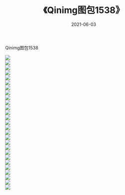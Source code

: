 ﻿---
layout: post
title:  《Qinimg图包1538》
date:   2021-06-03
img: http://imgx.orgx.ga/Qinimg图包/Qinimg图包1538/000.jpg
categories: [美女, 清纯, 唯美]
---

Qinimg图包1538

 ![](http://imgx.orgx.ga/Qinimg图包/Qinimg图包1538/001.jpg) <br>![](http://imgx.orgx.ga/Qinimg图包/Qinimg图包1538/002.jpg) <br>![](http://imgx.orgx.ga/Qinimg图包/Qinimg图包1538/003.jpg) <br>![](http://imgx.orgx.ga/Qinimg图包/Qinimg图包1538/004.jpg) <br>![](http://imgx.orgx.ga/Qinimg图包/Qinimg图包1538/005.jpg) <br>![](http://imgx.orgx.ga/Qinimg图包/Qinimg图包1538/006.jpg) <br>![](http://imgx.orgx.ga/Qinimg图包/Qinimg图包1538/007.jpg) <br>![](http://imgx.orgx.ga/Qinimg图包/Qinimg图包1538/008.jpg) <br>![](http://imgx.orgx.ga/Qinimg图包/Qinimg图包1538/009.jpg) <br>![](http://imgx.orgx.ga/Qinimg图包/Qinimg图包1538/010.jpg) <br>![](http://imgx.orgx.ga/Qinimg图包/Qinimg图包1538/011.jpg) <br>![](http://imgx.orgx.ga/Qinimg图包/Qinimg图包1538/012.jpg) <br>![](http://imgx.orgx.ga/Qinimg图包/Qinimg图包1538/013.jpg) <br>![](http://imgx.orgx.ga/Qinimg图包/Qinimg图包1538/014.jpg) <br>![](http://imgx.orgx.ga/Qinimg图包/Qinimg图包1538/015.jpg) <br>![](http://imgx.orgx.ga/Qinimg图包/Qinimg图包1538/016.jpg) <br>![](http://imgx.orgx.ga/Qinimg图包/Qinimg图包1538/017.jpg) <br>![](http://imgx.orgx.ga/Qinimg图包/Qinimg图包1538/018.jpg) <br>![](http://imgx.orgx.ga/Qinimg图包/Qinimg图包1538/019.jpg) <br>![](http://imgx.orgx.ga/Qinimg图包/Qinimg图包1538/020.jpg) <br>![](http://imgx.orgx.ga/Qinimg图包/Qinimg图包1538/021.jpg) <br>![](http://imgx.orgx.ga/Qinimg图包/Qinimg图包1538/022.jpg) <br>![](http://imgx.orgx.ga/Qinimg图包/Qinimg图包1538/023.jpg) <br>![](http://imgx.orgx.ga/Qinimg图包/Qinimg图包1538/024.jpg) <br>![](http://imgx.orgx.ga/Qinimg图包/Qinimg图包1538/025.jpg) <br>![](http://imgx.orgx.ga/Qinimg图包/Qinimg图包1538/026.jpg) <br>![](http://imgx.orgx.ga/Qinimg图包/Qinimg图包1538/027.jpg) <br>